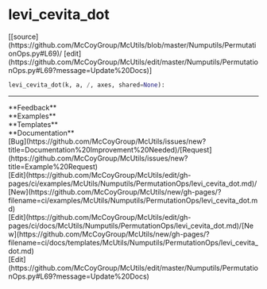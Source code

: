 # <a id="McUtils.Numputils.PermutationOps.levi_cevita_dot">levi_cevita_dot</a>
<div class="docs-source-link" markdown="1">
[[source](https://github.com/McCoyGroup/McUtils/blob/master/Numputils/PermutationOps.py#L69)/
[edit](https://github.com/McCoyGroup/McUtils/edit/master/Numputils/PermutationOps.py#L69?message=Update%20Docs)]
</div>

```python
levi_cevita_dot(k, a, /, axes, shared=None): 
```













---


<div markdown="1" class="text-secondary">
<div class="container">
  <div class="row">
   <div class="col" markdown="1">
**Feedback**   
</div>
   <div class="col" markdown="1">
**Examples**   
</div>
   <div class="col" markdown="1">
**Templates**   
</div>
   <div class="col" markdown="1">
**Documentation**   
</div>
   <div class="col" markdown="1">
   
</div>
   <div class="col" markdown="1">
   
</div>
   <div class="col" markdown="1">
   
</div>
</div>
  <div class="row">
   <div class="col" markdown="1">
[Bug](https://github.com/McCoyGroup/McUtils/issues/new?title=Documentation%20Improvement%20Needed)/[Request](https://github.com/McCoyGroup/McUtils/issues/new?title=Example%20Request)   
</div>
   <div class="col" markdown="1">
[Edit](https://github.com/McCoyGroup/McUtils/edit/gh-pages/ci/examples/McUtils/Numputils/PermutationOps/levi_cevita_dot.md)/[New](https://github.com/McCoyGroup/McUtils/new/gh-pages/?filename=ci/examples/McUtils/Numputils/PermutationOps/levi_cevita_dot.md)   
</div>
   <div class="col" markdown="1">
[Edit](https://github.com/McCoyGroup/McUtils/edit/gh-pages/ci/docs/McUtils/Numputils/PermutationOps/levi_cevita_dot.md)/[New](https://github.com/McCoyGroup/McUtils/new/gh-pages/?filename=ci/docs/templates/McUtils/Numputils/PermutationOps/levi_cevita_dot.md)   
</div>
   <div class="col" markdown="1">
[Edit](https://github.com/McCoyGroup/McUtils/edit/master/Numputils/PermutationOps.py#L69?message=Update%20Docs)   
</div>
   <div class="col" markdown="1">
   
</div>
   <div class="col" markdown="1">
   
</div>
   <div class="col" markdown="1">
   
</div>
</div>
</div>
</div>
